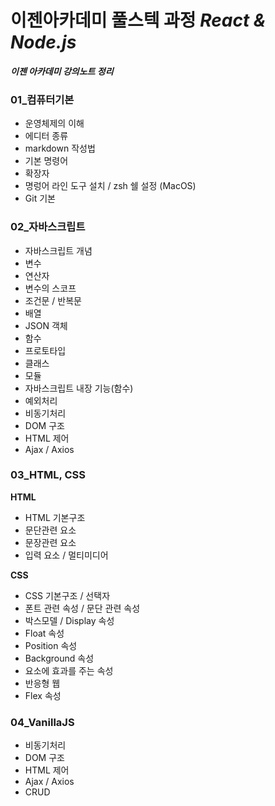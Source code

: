 # 이젠아카데미 풀스텍 과정 _React & Node.js_

**_이젠 아카데미 강의노트 정리_**

### 01_컴퓨터기본

* 운영체제의 이해
* 에디터 종류
* markdown 작성법
* 기본 명령어
* 확장자
* 명렁어 라인 도구 설치 / zsh 쉘 설정 (MacOS)
* Git 기본

### 02_자바스크립트

* 자바스크립트 개념
* 변수
* 연산자
* 변수의 스코프
* 조건문 / 반복문
* 배열
* JSON 객체
* 함수
* 프로토타입
* 클래스
* 모듈
* 자바스크립트 내장 기능(함수)
* 예외처리
* 비동기처리
* DOM 구조
* HTML 제어
* Ajax / Axios

### 03_HTML, CSS

**HTML**

* HTML 기본구조
* 문단관련 요소
* 문장관련 요소
* 입력 요소 / 멀티미디어


**CSS**

* CSS 기본구조 / 선택자
* 폰트 관련 속성 / 문단 관련 속성
* 박스모델 / Display 속성
* Float 속성
* Position 속성
* Background 속성
* 요소에 효과를 주는 속성
* 반응형 웹
* Flex 속성

### 04_VanillaJS

* 비동기처리
* DOM 구조
* HTML 제어
* Ajax / Axios
* CRUD